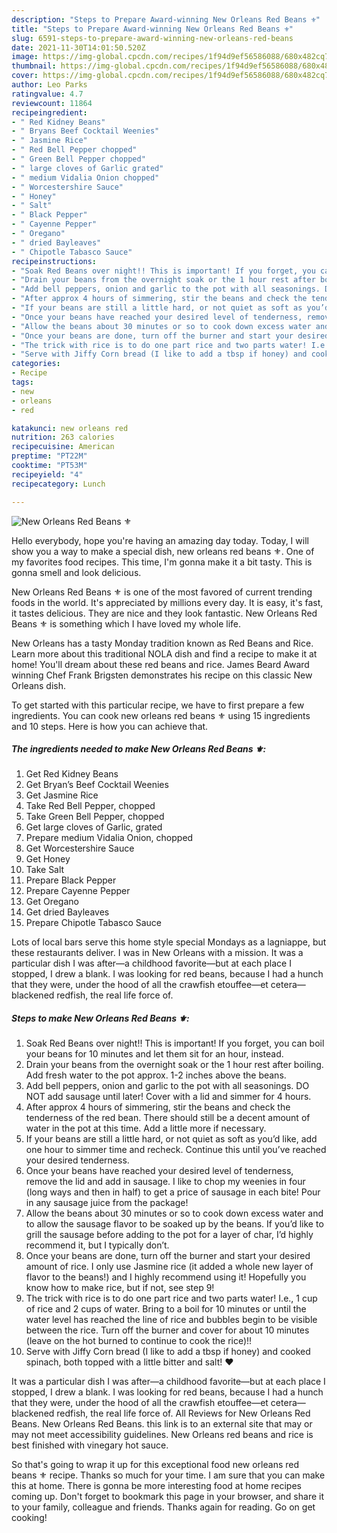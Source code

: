 ```yaml
---
description: "Steps to Prepare Award-winning New Orleans Red Beans ⚜️"
title: "Steps to Prepare Award-winning New Orleans Red Beans ⚜️"
slug: 6591-steps-to-prepare-award-winning-new-orleans-red-beans
date: 2021-11-30T14:01:50.520Z
image: https://img-global.cpcdn.com/recipes/1f94d9ef56586088/680x482cq70/new-orleans-red-beans-recipe-main-photo.jpg
thumbnail: https://img-global.cpcdn.com/recipes/1f94d9ef56586088/680x482cq70/new-orleans-red-beans-recipe-main-photo.jpg
cover: https://img-global.cpcdn.com/recipes/1f94d9ef56586088/680x482cq70/new-orleans-red-beans-recipe-main-photo.jpg
author: Leo Parks
ratingvalue: 4.7
reviewcount: 11864
recipeingredient:
- " Red Kidney Beans"
- " Bryans Beef Cocktail Weenies"
- " Jasmine Rice"
- " Red Bell Pepper chopped"
- " Green Bell Pepper chopped"
- " large cloves of Garlic grated"
- " medium Vidalia Onion chopped"
- " Worcestershire Sauce"
- " Honey"
- " Salt"
- " Black Pepper"
- " Cayenne Pepper"
- " Oregano"
- " dried Bayleaves"
- " Chipotle Tabasco Sauce"
recipeinstructions:
- "Soak Red Beans over night!! This is important! If you forget, you can boil your beans for 10 minutes and let them sit for an hour, instead."
- "Drain your beans from the overnight soak or the 1 hour rest after boiling. Add fresh water to the pot approx. 1-2 inches above the beans."
- "Add bell peppers, onion and garlic to the pot with all seasonings. DO NOT add sausage until later! Cover with a lid and simmer for 4 hours."
- "After approx 4 hours of simmering, stir the beans and check the tenderness of the red bean. There should still be a decent amount of water in the pot at this time. Add a little more if necessary."
- "If your beans are still a little hard, or not quiet as soft as you’d like, add one hour to simmer time and recheck. Continue this until you’ve reached your desired tenderness."
- "Once your beans have reached your desired level of tenderness, remove the lid and add in sausage. I like to chop my weenies in four (long ways and then in half) to get a price of sausage in each bite! Pour in any sausage juice from the package!"
- "Allow the beans about 30 minutes or so to cook down excess water and to allow the sausage flavor to be soaked up by the beans. If you’d like to grill the sausage before adding to the pot for a layer of char, I’d highly recommend it, but I typically don’t."
- "Once your beans are done, turn off the burner and start your desired amount of rice. I only use Jasmine rice (it added a whole new layer of flavor to the beans!) and I highly recommend using it! Hopefully you know how to make rice, but if not, see step 9!"
- "The trick with rice is to do one part rice and two parts water! I.e., 1 cup of rice and 2 cups of water. Bring to a boil for 10 minutes or until the water level has reached the line of rice and bubbles begin to be visible between the rice. Turn off the burner and cover for about 10 minutes (leave on the hot burned to continue to cook the rice)!!"
- "Serve with Jiffy Corn bread (I like to add a tbsp if honey) and cooked spinach, both topped with a little bitter and salt! ❤️"
categories:
- Recipe
tags:
- new
- orleans
- red

katakunci: new orleans red 
nutrition: 263 calories
recipecuisine: American
preptime: "PT22M"
cooktime: "PT53M"
recipeyield: "4"
recipecategory: Lunch

---
```



![New Orleans Red Beans ⚜️](https://img-global.cpcdn.com/recipes/1f94d9ef56586088/680x482cq70/new-orleans-red-beans-recipe-main-photo.jpg)

Hello everybody, hope you're having an amazing day today. Today, I will show you a way to make a special dish, new orleans red beans ⚜️. One of my favorites food recipes. This time, I'm gonna make it a bit tasty. This is gonna smell and look delicious.

New Orleans Red Beans ⚜️ is one of the most favored of current trending foods in the world. It's appreciated by millions every day. It is easy, it's fast, it tastes delicious. They are nice and they look fantastic. New Orleans Red Beans ⚜️ is something which I have loved my whole life.

New Orleans has a tasty Monday tradition known as Red Beans and Rice. Learn more about this traditional NOLA dish and find a recipe to make it at home! You&#39;ll dream about these red beans and rice. James Beard Award winning Chef Frank Brigsten demonstrates his recipe on this classic New Orleans dish.


To get started with this particular recipe, we have to first prepare a few ingredients. You can cook new orleans red beans ⚜️ using 15 ingredients and 10 steps. Here is how you can achieve that.

<!--inarticleads1-->

##### The ingredients needed to make New Orleans Red Beans ⚜️:

1. Get  Red Kidney Beans
1. Get  Bryan’s Beef Cocktail Weenies
1. Get  Jasmine Rice
1. Take  Red Bell Pepper, chopped
1. Take  Green Bell Pepper, chopped
1. Get  large cloves of Garlic, grated
1. Prepare  medium Vidalia Onion, chopped
1. Get  Worcestershire Sauce
1. Get  Honey
1. Take  Salt
1. Prepare  Black Pepper
1. Prepare  Cayenne Pepper
1. Get  Oregano
1. Get  dried Bayleaves
1. Prepare  Chipotle Tabasco Sauce


Lots of local bars serve this home style special Mondays as a lagniappe, but these restaurants deliver. I was in New Orleans with a mission. It was a particular dish I was after—a childhood favorite—but at each place I stopped, I drew a blank. I was looking for red beans, because I had a hunch that they were, under the hood of all the crawfish etouffee—et cetera—blackened redfish, the real life force of. 

<!--inarticleads2-->

##### Steps to make New Orleans Red Beans ⚜️:

1. Soak Red Beans over night!! This is important! If you forget, you can boil your beans for 10 minutes and let them sit for an hour, instead.
1. Drain your beans from the overnight soak or the 1 hour rest after boiling. Add fresh water to the pot approx. 1-2 inches above the beans.
1. Add bell peppers, onion and garlic to the pot with all seasonings. DO NOT add sausage until later! Cover with a lid and simmer for 4 hours.
1. After approx 4 hours of simmering, stir the beans and check the tenderness of the red bean. There should still be a decent amount of water in the pot at this time. Add a little more if necessary.
1. If your beans are still a little hard, or not quiet as soft as you’d like, add one hour to simmer time and recheck. Continue this until you’ve reached your desired tenderness.
1. Once your beans have reached your desired level of tenderness, remove the lid and add in sausage. I like to chop my weenies in four (long ways and then in half) to get a price of sausage in each bite! Pour in any sausage juice from the package!
1. Allow the beans about 30 minutes or so to cook down excess water and to allow the sausage flavor to be soaked up by the beans. If you’d like to grill the sausage before adding to the pot for a layer of char, I’d highly recommend it, but I typically don’t.
1. Once your beans are done, turn off the burner and start your desired amount of rice. I only use Jasmine rice (it added a whole new layer of flavor to the beans!) and I highly recommend using it! Hopefully you know how to make rice, but if not, see step 9!
1. The trick with rice is to do one part rice and two parts water! I.e., 1 cup of rice and 2 cups of water. Bring to a boil for 10 minutes or until the water level has reached the line of rice and bubbles begin to be visible between the rice. Turn off the burner and cover for about 10 minutes (leave on the hot burned to continue to cook the rice)!!
1. Serve with Jiffy Corn bread (I like to add a tbsp if honey) and cooked spinach, both topped with a little bitter and salt! ❤️


It was a particular dish I was after—a childhood favorite—but at each place I stopped, I drew a blank. I was looking for red beans, because I had a hunch that they were, under the hood of all the crawfish etouffee—et cetera—blackened redfish, the real life force of. All Reviews for New Orleans Red Beans. New Orleans Red Beans. this link is to an external site that may or may not meet accessibility guidelines. New Orleans red beans and rice is best finished with vinegary hot sauce. 

So that's going to wrap it up for this exceptional food new orleans red beans ⚜️ recipe. Thanks so much for your time. I am sure that you can make this at home. There is gonna be more interesting food at home recipes coming up. Don't forget to bookmark this page in your browser, and share it to your family, colleague and friends. Thanks again for reading. Go on get cooking!
